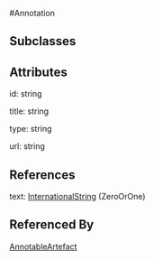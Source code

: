 
#Annotation



## Subclasses



## Attributes

id: string

title: string

type: string

url: string



## References

text: [InternationalString](InternationalString.md) (ZeroOrOne)



## Referenced By

[AnnotableArtefact](AnnotableArtefact.md)


    